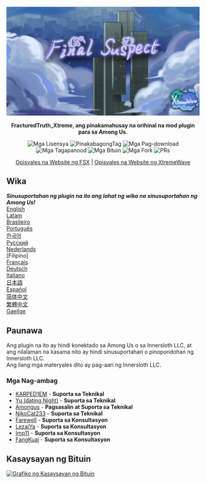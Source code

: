 ﻿<div align="center">

![FSX-XW](Assets/LogoWithTeam.png)

**FracturedTruth_Xtreme, ang pinakamahusay na orihinal na mod plugin para sa Among Us.**

<img src="https://badgen.net/github/license/XtremeWave/FracturedTruth_Xtreme" alt="Mga Lisensya">
<img src="https://badgen.net/github/tag/XtremeWave/FracturedTruth_Xtreme" alt="PinakabagongTag">
<img src="https://badgen.net/github/assets-dl/XtremeWave/FracturedTruth_Xtreme" alt="Mga Pag-download">
<img src="https://badgen.net/github/watchers/XtremeWave/FracturedTruth_Xtreme" alt="Mga Tagapanood">
<img src="https://badgen.net/github/stars/XtremeWave/FracturedTruth_Xtreme" alt="Mga Bituin">
<img src="https://badgen.net/github/forks/XtremeWave/FracturedTruth_Xtreme" alt="Mga Fork">
<img src="https://badgen.net/github/prs/XtremeWave/FracturedTruth_Xtreme" alt="PRs">

[Opisyales na Website ng FSX](https://fsusx.top.cc) | [Opisyales na Website ng XtremeWave](https://www.xtreme.net.cn)

</div>

## Wika
***Sinusuportahan ng plugin na ito ang lahat ng wika na sinusuportahan ng Among Us!***<br>
[English](README.md) <br>
[Latam](README_es_LA.md)<br>
[Brasileiro](README_pt_BR.md)<br>
[Português](README_pt.md)<br>
[한국어](README_ko.md)<br>
[Русский](README_ru.md)<br>
[Nederlands](README_nl.md)<br>
[Filipino]<br>
[Français](README_fr.md)<br>
[Deutsch](README_de.md)<br>
[Italiano](README_it.md)<br>
[日本語](README_ja.md)<br>
[Español](README_es.md)<br>
[简体中文](README_zh.md)<br>
[繁體中文](README_zh_CHT.md)<br>
[Gaeilge](README_ga.md)<br>

## Paunawa
Ang plugin na ito ay hindi konektado sa Among Us o sa Innersloth LLC, at ang nilalaman na kasama nito ay hindi sinusuportahan o pinopondohan ng Innersloth LLC.<br>
Ang ilang mga materyales dito ay pag-aari ng Innersloth LLC.

### Mga Nag-ambag
 - [KARPED1EM](https://github.com/KARPED1EM) - **Suporta sa Teknikal**
 - [Yu (dating Night)](https://github.com/Night-GUA) - **Suporta sa Teknikal**
 - [Amongus](https://github.com/XiezibanWrite) - **Pagsasalin at Suporta sa Teknikal**
 - [NikoCat233](https://github.com/NikoCat233) - **Suporta sa Teknikal**
 - [Farewell](https://github.com/ksduye) - **Suporta sa Konsultasyon**
 - [LezaiYa](https://github.com/LezaiYa1) - **Suporta sa Konsultasyon**
 - [Imp11](https://github.com/dabao40) - **Suporta sa Konsultasyon**
 - [FangKuai](https://github.com/FangKuaiYa) - **Suporta sa Konsultasyon**

## Kasaysayan ng Bituin
[![Grafiko ng Kasaysayan ng Bituin](https://api.star-history.com/svg?repos=XtremeWave/FracturedTruth_Xtreme&type=Date)](https://star-history.com/#XtremeWave/FracturedTruth_Xtreme&Date)
